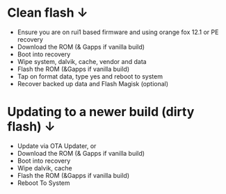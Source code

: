 # Clean flash ↓

- Ensure you are on rui1 based firmware and using orange fox 12.1 or PE recovery
- Download the ROM (& Gapps if vanilla build)
- Boot into recovery
- Wipe system, dalvik, cache, vendor and data
- Flash the ROM (&Gapps if vanilla build)
- Tap on format data, type yes and reboot to system
- Recover backed up data and Flash Magisk (optional)

# Updating to a newer build (dirty flash) ↓

- Update via OTA Updater, or
- Download the ROM (& Gapps if vanilla build)
- Boot into recovery
- Wipe dalvik, cache
- Flash the ROM (&Gapps if vanilla build)
- Reboot To System
